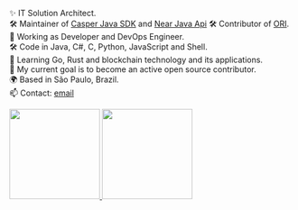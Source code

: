 ✨ IT Solution Architect.  
🛠 Maintainer of [Casper Java SDK](https://github.com/syntifi/casper-sdk) and [Near Java Api](https://github.com/syntifi/near-java-api)
🛠 Contributor of [ORI](https://github.com/syntifi/ori).  
💼 Working as Developer and DevOps Engineer.  
🛠 Code in Java, C#, C, Python, JavaScript and Shell.  
🌱 Learning Go, Rust and blockchain technology and its applications.  
🎯 My current goal is to become an active open source contributor.  
🌍 Based in São Paulo, Brazil.  
📫 Contact: [email](mailto:adcarvalho@gmail.com)  

<a href="https://github.com/oak">
  <img height="160em" src="https://github-readme-stats.vercel.app/api?username=oak&show_icons=true&count_private=true">
  <img height="160em" src="https://github-readme-stats.vercel.app/api/top-langs/?username=oak&layout=compact&count_private=true">
</a>
